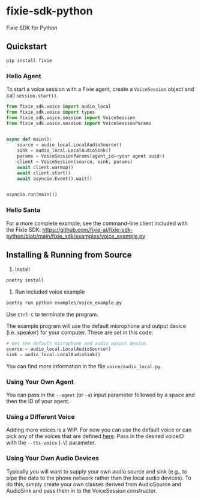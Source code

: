 # fixie-sdk-python
Fixie SDK for Python


## Quickstart

```bash
pip install fixie
```

### Hello Agent

To start a voice session with a Fixie agent, create a `VoiceSession` object and call `session.start()`.

```python
from fixie_sdk.voice import audio_local
from fixie_sdk.voice import types
from fixie_sdk.voice.session import VoiceSession
from fixie_sdk.voice.session import VoiceSessionParams


async def main():
    source = audio_local.LocalAudioSource()
    sink = audio_local.LocalAudioSink()
    params = VoiceSessionParams(agent_id=<your agent uuid>)
    client = VoiceSession(source, sink, params)
    await client.warmup()
    await client.start()
    await asyncio.Event().wait()


asyncio.run(main())
```

### Hello Santa

For a more complete example, see the command-line client included with the Fixie SDK: https://github.com/fixie-ai/fixie-sdk-python/blob/main/fixie_sdk/examples/voice_example.py


## Installing & Running from Source

1. Install
```bash
poetry install
```

1. Run included voice example
```bash
poetry run python examples/voice_example.py
```
Use `Ctrl-C` to terminate the program.

The example program will use the default microphone and output device (i.e. speaker) for your computer. These are set in this code:

```python
# Get the default microphone and audio output device.
source = audio_local.LocalAudioSource()
sink = audio_local.LocalAudioSink()
```

You can find more information in the file `voice/audio_local.py`.

### Using Your Own Agent
You can pass in the `--agent` (or `-a`) input parameter followed by a space and then the ID of your agent.

### Using a Different Voice
Adding more voices is a WIP. For now you can use the default voice or can pick any of the voices that are defined [here](https://github.com/fixie-ai/hisanta.ai/blob/main/lib/config.ts). Pass in the desired voiceID with the `--tts-voice` (`-V`) parameter.

### Using Your Own Audio Devices
Typically you will want to supply your own audio source and sink (e.g., to pipe the data to the phone network rather than the local audio devices). To do this, simply create your own classes derived from AudioSource and AudioSink and pass them in to the VoiceSession constructor.
